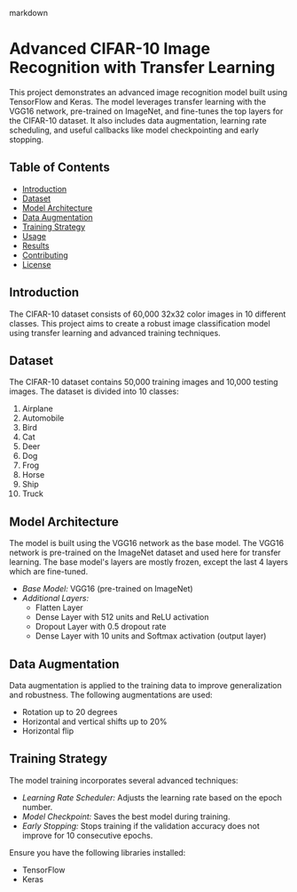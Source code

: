 markdown
# Advanced CIFAR-10 Image Recognition with Transfer Learning

This project demonstrates an advanced image recognition model built using TensorFlow and Keras. The model leverages transfer learning with the VGG16 network, pre-trained on ImageNet, and fine-tunes the top layers for the CIFAR-10 dataset. It also includes data augmentation, learning rate scheduling, and useful callbacks like model checkpointing and early stopping.

## Table of Contents

- [Introduction](#introduction)
- [Dataset](#dataset)
- [Model Architecture](#model-architecture)
- [Data Augmentation](#data-augmentation)
- [Training Strategy](#training-strategy)
- [Usage](#usage)
- [Results](#results)
- [Contributing](#contributing)
- [License](#license)

## Introduction

The CIFAR-10 dataset consists of 60,000 32x32 color images in 10 different classes. This project aims to create a robust image classification model using transfer learning and advanced training techniques.

## Dataset

The CIFAR-10 dataset contains 50,000 training images and 10,000 testing images. The dataset is divided into 10 classes:
1. Airplane
2. Automobile
3. Bird
4. Cat
5. Deer
6. Dog
7. Frog
8. Horse
9. Ship
10. Truck

## Model Architecture

The model is built using the VGG16 network as the base model. The VGG16 network is pre-trained on the ImageNet dataset and used here for transfer learning. The base model's layers are mostly frozen, except the last 4 layers which are fine-tuned.

- *Base Model:* VGG16 (pre-trained on ImageNet)
- *Additional Layers:* 
  - Flatten Layer
  - Dense Layer with 512 units and ReLU activation
  - Dropout Layer with 0.5 dropout rate
  - Dense Layer with 10 units and Softmax activation (output layer)

## Data Augmentation

Data augmentation is applied to the training data to improve generalization and robustness. The following augmentations are used:
- Rotation up to 20 degrees
- Horizontal and vertical shifts up to 20%
- Horizontal flip

## Training Strategy

The model training incorporates several advanced techniques:
- *Learning Rate Scheduler:* Adjusts the learning rate based on the epoch number.
- *Model Checkpoint:* Saves the best model during training.
- *Early Stopping:* Stops training if the validation accuracy does not improve for 10 consecutive epochs.

Ensure you have the following libraries installed:
- TensorFlow
- Keras
